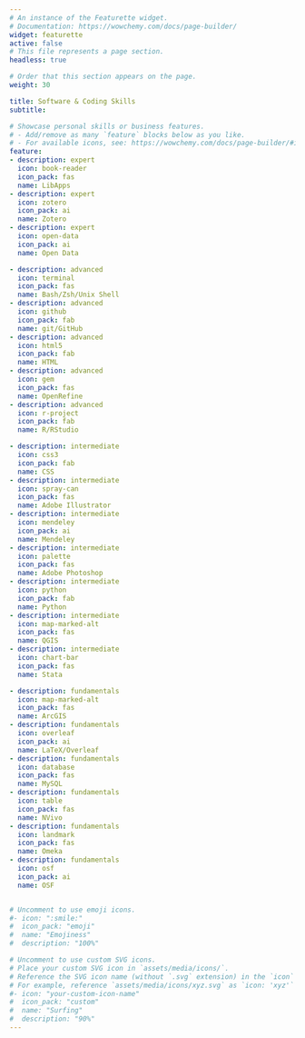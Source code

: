 ```yaml
---
# An instance of the Featurette widget.
# Documentation: https://wowchemy.com/docs/page-builder/
widget: featurette
active: false
# This file represents a page section.
headless: true

# Order that this section appears on the page.
weight: 30

title: Software & Coding Skills
subtitle:

# Showcase personal skills or business features.
# - Add/remove as many `feature` blocks below as you like.
# - For available icons, see: https://wowchemy.com/docs/page-builder/#icons
feature:
- description: expert
  icon: book-reader
  icon_pack: fas
  name: LibApps
- description: expert
  icon: zotero
  icon_pack: ai
  name: Zotero
- description: expert
  icon: open-data
  icon_pack: ai
  name: Open Data

- description: advanced
  icon: terminal
  icon_pack: fas
  name: Bash/Zsh/Unix Shell
- description: advanced
  icon: github
  icon_pack: fab
  name: git/GitHub
- description: advanced
  icon: html5
  icon_pack: fab
  name: HTML  
- description: advanced
  icon: gem
  icon_pack: fas
  name: OpenRefine 
- description: advanced
  icon: r-project
  icon_pack: fab
  name: R/RStudio

- description: intermediate
  icon: css3
  icon_pack: fab
  name: CSS
- description: intermediate
  icon: spray-can
  icon_pack: fas
  name: Adobe Illustrator   
- description: intermediate
  icon: mendeley
  icon_pack: ai
  name: Mendeley 
- description: intermediate
  icon: palette
  icon_pack: fas
  name: Adobe Photoshop
- description: intermediate
  icon: python
  icon_pack: fab
  name: Python
- description: intermediate
  icon: map-marked-alt
  icon_pack: fas
  name: QGIS
- description: intermediate
  icon: chart-bar
  icon_pack: fas
  name: Stata

- description: fundamentals
  icon: map-marked-alt
  icon_pack: fas
  name: ArcGIS 
- description: fundamentals
  icon: overleaf
  icon_pack: ai
  name: LaTeX/Overleaf 
- description: fundamentals
  icon: database
  icon_pack: fas
  name: MySQL 
- description: fundamentals
  icon: table
  icon_pack: fas
  name: NVivo 
- description: fundamentals
  icon: landmark
  icon_pack: fas
  name: Omeka 
- description: fundamentals
  icon: osf
  icon_pack: ai
  name: OSF


# Uncomment to use emoji icons.
#- icon: ":smile:"
#  icon_pack: "emoji"
#  name: "Emojiness"
#  description: "100%"  

# Uncomment to use custom SVG icons.
# Place your custom SVG icon in `assets/media/icons/`.
# Reference the SVG icon name (without `.svg` extension) in the `icon` field.
# For example, reference `assets/media/icons/xyz.svg` as `icon: 'xyz'`
#- icon: "your-custom-icon-name"
#  icon_pack: "custom"
#  name: "Surfing"
#  description: "90%"
---
```

